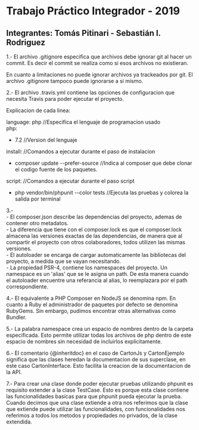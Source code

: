 # Trabajo Práctico Integrador - 2019

## Integrantes: Tomás Pitinari - Sebastián I. Rodriguez


1.- El archivo .gitignore especifica que archivos debe ignorar git al hacer un commit. Es decir el commit se realiza como si esos archivos no existieran.

En cuanto a limitaciones no puede ignorar archivos ya trackeados por git. El archivo .gitignore tampoco puede ignorarse a si mismo.


2.- El archivo .travis.yml contiene las opciones de configuracion que necesita Travis para poder ejecutar el proyecto.

Explicacion de cada linea:

language: php                                 //Especifica el lenguaje de programacion usado   
php:  
  - 7.2										  //Version del lenguaje  

install:									  //Comandos a ejecutar durante el paso de instalacion  
  - composer update --prefer-source			  //Indica al composer que debe clonar el codigo fuente de los paquetes.  

script:										  //Comandos a ejecutar durante el paso script  
  - php vendor/bin/phpunit --color tests	  //Ejecuta las pruebas y colorea la salida por terminal  


3.-  
	- El composer.json describe las dependencias del proyecto, ademas de contener otro metadatos.  
	- La diferencia que tiene con el composer.lock es que el composer.lock almacena las versiones exactas de las dependencias, de manera que al compartir el proyecto con otros colaboradores, todos utilizen las mismas versiones.  
	- El autoloader se encarga de cargar automaticamente las bibliotecas del proyecto, a medida que se vayan necesitando.  
	- La propiedad PSR-4, contiene los namespaces del proyecto. Un namespace es un 'alias' que se le asigna un path. De esta manera cuando el autoloader encuentre una referancia al alias, lo reemplazara por el path correspondiente.  


4.- El equivalente a PHP Composer en NodeJS se denomina npm. En cuanto a Ruby el administrador de paquetes por defecto se denomina RubyGems. Sin embargo, pudimos encontrar otras alternativas como Bundler.


5.- La palabra namespace crea un espacio de nombres dentro de la carpeta especificada. Esto permite utilizar todas los archivos de php dentro de este espacio de nombres sin necesidad de incluirlos explicitamente.


6.- El comentario {@inheritdoc} en el caso de CartonJs y CartonEjemplo significa que las clases heredan la documentacion de sus superclase, en este caso CartonInterface. Esto facilita la creacion de la documentacion de la API.


7.- Para crear una clase donde poder ejecutar pruebas utilizando phpunit es requisito extender a la clase TestCase. Esto es porque esta clase contiene las funcionalidades basicas para que phpunit pueda ejecutar la prueba. 
Cuando decimos que una clase extiende a otra nos referimos que la clase que extiende puede utilizar las funcionalidades, con funcionalidades nos referimos a todos los metodos y propiedades no privados, de la clase extendida. 
